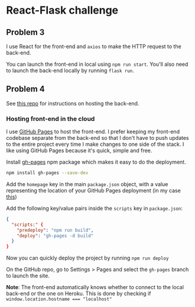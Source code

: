 # React-Flask challenge

## Problem 3

I use React for the front-end and `axios` to make the HTTP request to the back-end.

You can launch the front-end in local using `npm run start`. You'll also need to launch the back-end locally by running `flask run`.

## Problem 4

See [this repo](https://github.com/mihailthebuilder/react-flask-challenge-2-and-4) for instructions on hosting the back-end.

### Hosting front-end in the cloud

I use [GitHub Pages](https://pages.github.com/) to host the front-end. I prefer keeping my front-end codebase separate from the back-end so that I don't have to push updates to the entire project every time I make changes to one side of the stack. I like using GitHub Pages because it's quick, simple and free.

Install [gh-pages](https://www.npmjs.com/package/gh-pages) npm package which makes it easy to do the deployment.

```bash
npm install gh-pages --save-dev
```

Add the `homepage` key in the main `package.json` object, with a value representing the location of your GitHub Pages deployment (in my case [this](https://mihailthebuilder.github.io/react-flask-challenge-3-and-4/))

Add the following key/value pairs inside the `scripts` key in `package.json`:

```json
{
  "scripts:" {
    "predeploy": "npm run build",
    "deploy": "gh-pages -d build"
  }
}
```

Now you can quickly deploy the project by running `npm run deploy`

On the GitHub repo, go to Settings > Pages and select the `gh-pages` branch to launch the site.

**Note**: The front-end automatically knows whether to connect to the local back-end or the one on Heroku. This is done by checking if `window.location.hostname === "localhost"`
